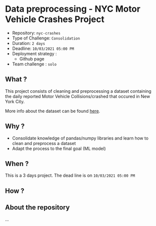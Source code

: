 # Data preprocessing - NYC Motor Vehicle Crashes Project

- Repository: `nyc-crashes`
- Type of Challenge: `Consolidation`
- Duration: `2 days`
- Deadline: `10/03/2021 05:00 PM`
- Deployment strategy :
  - Github page
- Team challenge : `solo`

## What ?

This project consists of cleaning and preprocessing a dataset containing the daily reported Motor Vehicle Collisions/crashed that occured in New York City.

More info about the dataset can be found [here](https://data.cityofnewyork.us/Public-Safety/Motor-Vehicle-Collisions-Crashes/h9gi-nx95).


## Why ?

- Consolidate knowledge of pandas/numpy libraries and learn how to clean and preprocess a dataset
- Adapt the process to the final goal (ML model)

## When ?

This is a 3 days project. The dead line is on `10/03/2021 05:00 PM`

## How ?


## About the repository

...

